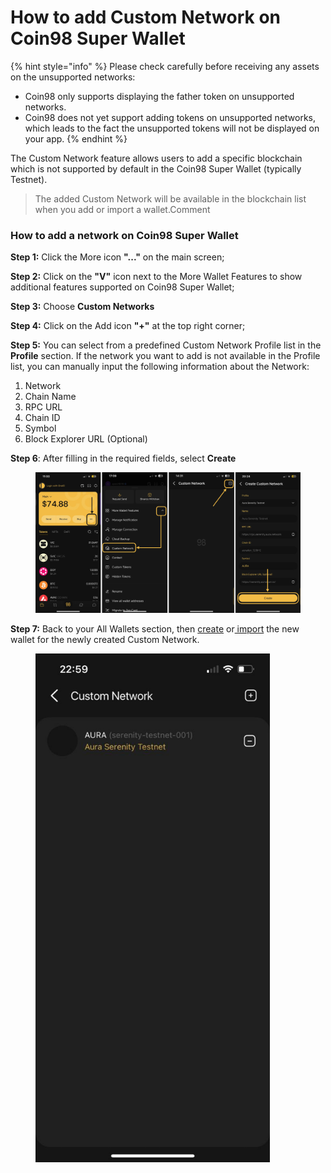 # How to add Custom Network on Coin98 Super Wallet

{% hint style="info" %}
Please check carefully before receiving any assets on the unsupported networks:

* Coin98 only supports displaying the father token on unsupported networks.
* Coin98 does not yet support adding tokens on unsupported networks, which leads to the fact the unsupported tokens will not be displayed on your app.
{% endhint %}

The Custom Network feature allows users to add a specific blockchain which is not supported by default in the Coin98 Super Wallet (typically Testnet).

> The added Custom Network will be available in the blockchain list when you add or import a wallet.Comment

### **How to add a network on Coin98 Super Wallet** <a href="#how-to-add-a-network-on-coin98-super-wallet" id="how-to-add-a-network-on-coin98-super-wallet"></a>

**Step 1:** Click the More icon **"..."** on the main screen;

**Step 2:** Click on the **"V"** icon next to the More Wallet Features to show additional features supported on Coin98 Super Wallet;

**Step 3:** Choose **Custom Networks**

**Step 4:** Click on the Add icon **"+"** at the top right corner;

**Step 5:** You can select from a predefined Custom Network Profile list in the **Profile** section. If the network you want to add is not available in the Profile list, you can manually input the following information about the Network:

1. Network
2. Chain Name
3. RPC URL
4. Chain ID
5. Symbol
6. Block Explorer URL (Optional)

**Step 6**: After filling in the required fields, select **Create**

<figure><img src="../../../../.gitbook/assets/coin98-app-custom-network-1.png" alt=""><figcaption></figcaption></figure>

**Step 7:** Back to your All Wallets section, then [create](../getting-started/v15-how-to-create-a-multichain-wallet.md) or[ import](../wallet-management/v15-how-to-import-multi-chain-wallets-to-coin98-super-wallet.md) the new wallet for the newly created Custom Network.

<figure><img src="../../../../.gitbook/assets/coin98-app-custom-network-2.png" alt="" width="375"><figcaption></figcaption></figure>

